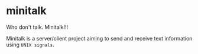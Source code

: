 # minitalk
Who don't talk. Minitalk!!!

Minitalk is a server/client project aiming to send and receive text information using `UNIX signals`.
